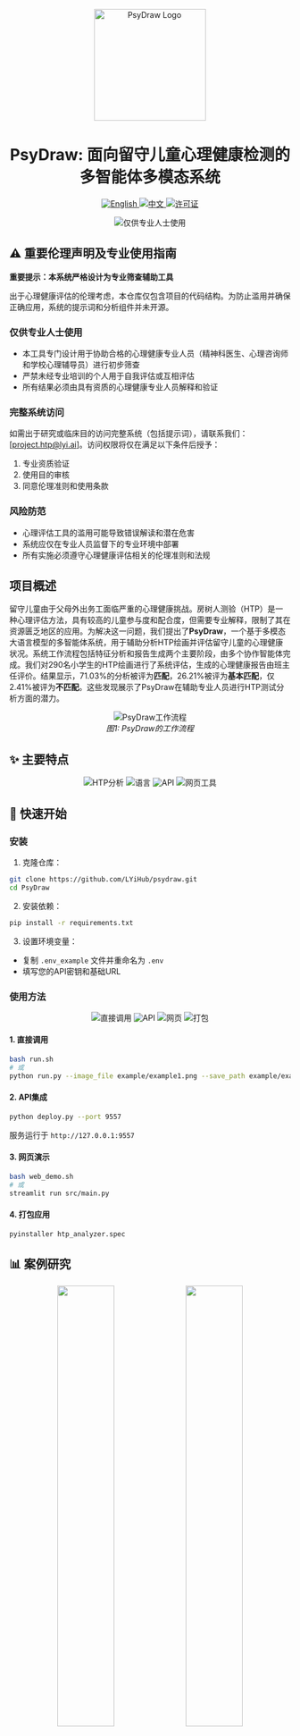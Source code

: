 <p align="center">
  <img src="assets/logo2.png" alt="PsyDraw Logo" width="200"/>
</p>

<h1 align="center">PsyDraw: 面向留守儿童心理健康检测的多智能体多模态系统</h1>

<p align="center">
  <a href="README.md">
    <img src="https://img.shields.io/badge/Language-English-blue?style=for-the-badge" alt="English">
  </a>
  <a href="README_CN.md">
    <img src="https://img.shields.io/badge/语言-中文-blue?style=for-the-badge" alt="中文">
  </a>
  <a href="LICENSE">
    <img src="https://img.shields.io/badge/许可证-GPL%203.0-green?style=for-the-badge" alt="许可证">
  </a>
</p>

<p align="center">
  <img src="https://img.shields.io/badge/⚠️%20仅供专业人士使用-FF0000?style=for-the-badge" alt="仅供专业人士使用">
</p>

## ⚠️ 重要伦理声明及专业使用指南

**重要提示：本系统严格设计为专业筛查辅助工具**

出于心理健康评估的伦理考虑，本仓库仅包含项目的代码结构。为防止滥用并确保正确应用，系统的提示词和分析组件并未开源。

### 仅供专业人士使用
- 本工具专门设计用于协助合格的心理健康专业人员（精神科医生、心理咨询师和学校心理辅导员）进行初步筛查
- 严禁未经专业培训的个人用于自我评估或互相评估
- 所有结果必须由具有资质的心理健康专业人员解释和验证

### 完整系统访问
如需出于研究或临床目的访问完整系统（包括提示词），请联系我们：[project.htp@lyi.ai]。访问权限将仅在满足以下条件后授予：
1. 专业资质验证
2. 使用目的审核
3. 同意伦理准则和使用条款

### 风险防范
- 心理评估工具的滥用可能导致错误解读和潜在危害
- 系统应仅在专业人员监督下的专业环境中部署
- 所有实施必须遵守心理健康评估相关的伦理准则和法规

## 项目概述
留守儿童由于父母外出务工面临严重的心理健康挑战。房树人测验（HTP）是一种心理评估方法，具有较高的儿童参与度和配合度，但需要专业解释，限制了其在资源匮乏地区的应用。为解决这一问题，我们提出了**PsyDraw**，一个基于多模态大语言模型的多智能体系统，用于辅助分析HTP绘画并评估留守儿童的心理健康状况。系统工作流程包括特征分析和报告生成两个主要阶段，由多个协作智能体完成。我们对290名小学生的HTP绘画进行了系统评估，生成的心理健康报告由班主任评价。结果显示，71.03%的分析被评为**匹配**，26.21%被评为**基本匹配**，仅2.41%被评为**不匹配**。这些发现展示了PsyDraw在辅助专业人员进行HTP测试分析方面的潜力。

<p align="center">
  <img src="assets/workflow.png" alt="PsyDraw工作流程"/>
  <br>
  <em>图1: PsyDraw的工作流程</em>
</p>

## ✨ 主要特点

<p align="center">
  <img src="https://img.shields.io/badge/HTP分析-专业级辅助-blue?style=for-the-badge" alt="HTP分析">
  <img src="https://img.shields.io/badge/语言支持-EN%20%7C%20中文-blue?style=for-the-badge" alt="语言">
  <img src="https://img.shields.io/badge/API-专业医疗集成-blue?style=for-the-badge" alt="API">
  <img src="https://img.shields.io/badge/网页工具-专业监督评估-blue?style=for-the-badge" alt="网页工具">
</p>

## 🚀 快速开始

### 安装

1. 克隆仓库：
```bash
git clone https://github.com/LYiHub/psydraw.git
cd PsyDraw
```

2. 安装依赖：
```bash
pip install -r requirements.txt
```

3. 设置环境变量：
- 复制 `.env_example` 文件并重命名为 `.env`
- 填写您的API密钥和基础URL

### 使用方法

<p align="center">
  <img src="https://img.shields.io/badge/1-直接调用-orange?style=for-the-badge" alt="直接调用">
  <img src="https://img.shields.io/badge/2-API集成-orange?style=for-the-badge" alt="API">
  <img src="https://img.shields.io/badge/3-网页演示-orange?style=for-the-badge" alt="网页">
  <img src="https://img.shields.io/badge/4-打包应用-orange?style=for-the-badge" alt="打包">
</p>

#### 1. 直接调用
```bash
bash run.sh
# 或
python run.py --image_file example/example1.png --save_path example/example1_result.json --language zh
```

#### 2. API集成
```bash
python deploy.py --port 9557
```
服务运行于 `http://127.0.0.1:9557`

#### 3. 网页演示
```bash
bash web_demo.sh
# 或
streamlit run src/main.py
```

#### 4. 打包应用
```bash
pyinstaller htp_analyzer.spec
```

## 📊 案例研究
<p align="center">
  <img src="assets/case_study1.png" width="45%" />
  <img src="assets/case_study2.png" width="45%" /> 
</p>

## ⚖️ 许可证

本项目采用GPL-3.0许可证。详情请参见[LICENSE](LICENSE)文件。

## ⚠️ 免责声明

PsyDraw严格作为专业筛查辅助工具。它不得作为独立的诊断工具或替代专业医疗评估。该系统旨在支持而非取代合格心理健康专业人员的专业知识。任何系统的实施或使用都必须在专业监督下进行。 
